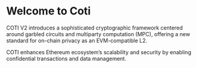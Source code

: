 # Welcome to Coti

COTI V2 introduces a sophisticated cryptographic framework centered around garbled circuits and multiparty computation (MPC), offering a new standard for on-chain privacy as an EVM-compatible L2.

COTI enhances Ethereum ecosystem’s scalability and security by enabling confidential transactions and data management.
